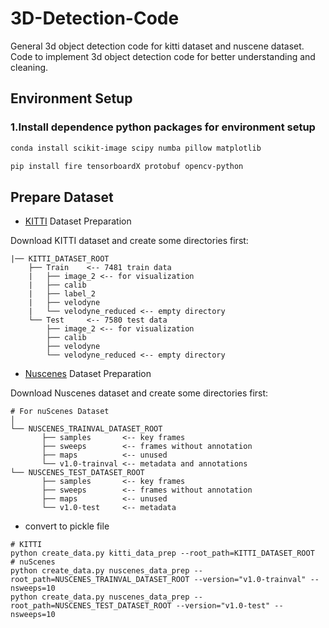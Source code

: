 # 3D-Detection-Code
General 3d object detection code for kitti dataset and nuscene dataset. Code to implement 3d object detection code for better understanding and cleaning.


## Environment Setup

### 1.Install dependence python packages for environment setup

```bash
conda install scikit-image scipy numba pillow matplotlib
```
```bash
pip install fire tensorboardX protobuf opencv-python
```



## Prepare Dataset


* [KITTI](http://www.cvlibs.net/datasets/kitti/eval_object.php?obj_benchmark=3d) Dataset Preparation

Download KITTI dataset and create some directories first:

```plain
|── KITTI_DATASET_ROOT
    ├── Train    <-- 7481 train data
    |   ├── image_2 <-- for visualization
    |   ├── calib
    |   ├── label_2
    |   ├── velodyne
    |   └── velodyne_reduced <-- empty directory
    └── Test     <-- 7580 test data
        ├── image_2 <-- for visualization
        ├── calib
        ├── velodyne
        └── velodyne_reduced <-- empty directory
```


* [Nuscenes](https://www.nuscenes.org/) Dataset Preparation

Download Nuscenes dataset and create some directories first:

```plain
# For nuScenes Dataset                                                                                                                                        │
└── NUSCENES_TRAINVAL_DATASET_ROOT                                                                                                                            
       ├── samples       <-- key frames                                                                                                                       
       ├── sweeps        <-- frames without annotation                                                                                                        
       ├── maps          <-- unused                                                                                                                           
       └── v1.0-trainval <-- metadata and annotations                                                                                                         
└── NUSCENES_TEST_DATASET_ROOT  
       ├── samples       <-- key frames                                                                                                                       
       ├── sweeps        <-- frames without annotation                                                                                                        
       ├── maps          <-- unused    
       └── v1.0-test     <-- metadata    
```

* convert to pickle file
```
# KITTI
python create_data.py kitti_data_prep --root_path=KITTI_DATASET_ROOT
# nuScenes
python create_data.py nuscenes_data_prep --root_path=NUSCENES_TRAINVAL_DATASET_ROOT --version="v1.0-trainval" --nsweeps=10
python create_data.py nuscenes_data_prep --root_path=NUSCENES_TEST_DATASET_ROOT --version="v1.0-test" --nsweeps=10
```
